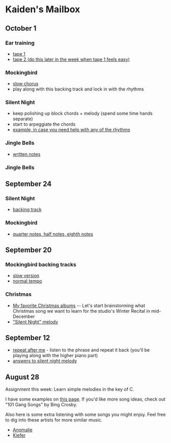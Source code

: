 # Kaiden's Mailbox

## October 1
### Ear training
- [tape 1](./tape1.mp3)
- [tape 2 (do this later in the week when tape 1 feels easy)](./tape2.mp3)

### Mockingbird
- [slow chorus](./chorus.mp3)
- play along with this backing track and lock in with the rhythms

### Silent Night
- keep polishing up block chords + melody (spend some time hands separate)
- start to arpeggiate the chords
- [example, in case you need help with any of the rhythms](./example.mp3)

### Jingle Bells
- [written notes](./jingle.jpg)

### Jingle Bells

## September 24
### Silent Night
- [backing track](./silent.mp3)

### Mockingbird
- [quarter notes, half notes, eighth notes](./rhythms.jpg)

## September 20
### Mockingbird backing tracks
- [slow version](./slow.mp3)
- [normal tempo](./fast.mp3)

### Christmas
- [My favorite Christmas albums](/christmas) -- Let's start brainstorming what Christmas song we want to learn for the studio's Winter Recital in mid-December
- ["Silent Night" melody](./silent.jpg)


## September 12
- [repeat after me](./911.mp3) - listen to the phrase and repeat it back (you'll be playing along with the higher piano part)
- [answers to silent night melody](./silent.jpg)

## August 28

Assignment this week: Learn simple melodies in the key of C.

I have some examples on [this page](/simple). If you'd like more song ideas, check out "101 Gang Songs" by Bing Crosby.

Also here is some extra listening with some songs you might enjoy. Feel free to dig into these artists for more similar music.

- [Anomalie](https://youtube.com/watch?v=3y_gZYRm05o)
- [Kiefer](https://youtube.com/watch?v=1vXjhfTloHo)

